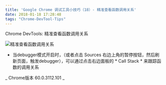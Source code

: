 ```yaml
---
title: 'Google Chrome 调试工具小技巧（18）- 精准查看函数调用关系'
date: 2018-01-18 17:28:48
tags: "Chrome-DevTool-Tips"
---
```

Chrome DevTools:  精准查看函数调用关系

![精准查看函数调用关系](/images/tip18.gif)

- 当debugger模式开启时，（或者点击 Sources 右边上角的暂停按钮，然后刷新页面，触发debugger），可以通过点击右边面板的 * Call Stack * 来跟踪函数的调用关系


_ Chrome版本 60.0.3112.101 _